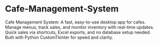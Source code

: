 # Cafe-Management-System
Cafe Management System: A fast, easy-to-use desktop app for cafes. Manage menus, track sales, and monitor inventory with real-time updates. Quick sales via shortcuts, Excel exports, and no database setup needed. Built with Python CustomTkinter for speed and clarity.
